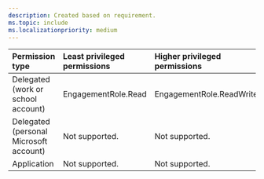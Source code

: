 ```yaml
---
description: Created based on requirement.
ms.topic: include
ms.localizationpriority: medium
---
```


|Permission type|Least privileged permissions|Higher privileged permissions|
|:---|:---|:---|
|Delegated (work or school account)|EngagementRole.Read|EngagementRole.ReadWrite.All|
|Delegated (personal Microsoft account)|Not supported.|Not supported.|
|Application|Not supported.|Not supported.|
